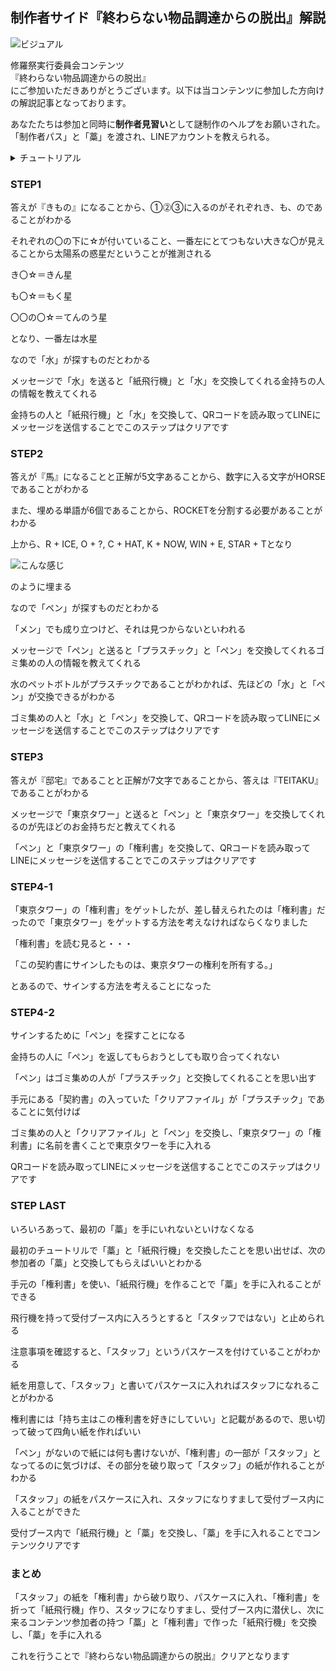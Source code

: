
## 制作者サイド『終わらない物品調達からの脱出』解説

![ビジュアル](@visual_b)

修羅祭実行委員会コンテンツ  
『終わらない物品調達からの脱出』  
にご参加いただきありがとうございます。以下は当コンテンツに参加した方向けの解説記事となっております。

あなたたちは参加と同時に**制作者見習い**として謎制作のヘルプをお願いされた。  
「制作者パス」と「藁」を渡され、LINEアカウントを教えられる。

<details>
<summary>チュートリアル</summary>

答えが『みかん』になることから、材質が紙、英語でエアプレーンになることがわかる

「紙飛行機」が探すものだとわかる

メッセージで「紙飛行機」と『受付ブースの中の「スタッフ」の名札を付けた人』が持っていることを教えてくれる

ブース内の「スタッフ」の名札を付けた人と「藁」と「紙飛行機」を交換して、QRコードを読み取ってLINEにメッセージを送信することでこのステップはクリアです
</details>

### STEP1

答えが『きもの』になることから、➀⓶➂に入るのがそれぞれき、も、のであることがわかる

それぞれの〇の下に☆が付いていること、一番左にとてつもない大きな〇が見えることから太陽系の惑星だということが推測される

き〇☆＝きん星

も〇☆＝もく星

〇〇の〇☆＝てんのう星

となり、一番左は水星

なので「水」が探すものだとわかる

メッセージで「水」を送ると「紙飛行機」と「水」を交換してくれる金持ちの人の情報を教えてくれる

金持ちの人と「紙飛行機」と「水」を交換して、QRコードを読み取ってLINEにメッセージを送信することでこのステップはクリアです


### STEP2

答えが『馬』になることと正解が5文字あることから、数字に入る文字がHORSEであることがわかる

また、埋める単語が6個であることから、ROCKETを分割する必要があることがわかる

上から、R + ICE, O + ?, C + HAT, K + NOW, WIN + E, STAR + Tとなり

![こんな感じ](@water_skelton)

のように埋まる

なので「ペン」が探すものだとわかる

「メン」でも成り立つけど、それは見つからないといわれる

メッセージで「ペン」と送ると「プラスチック」と「ペン」を交換してくれるゴミ集めの人の情報を教えてくれる

水のペットボトルがプラスチックであることがわかれば、先ほどの「水」と「ペン」が交換できるがわかる

ゴミ集めの人と「水」と「ペン」を交換して、QRコードを読み取ってLINEにメッセージを送信することでこのステップはクリアです

### STEP3

答えが『邸宅』であることと正解が7文字であることから、答えは『TEITAKU』であることがわかる

メッセージで「東京タワー」と送ると「ペン」と「東京タワー」を交換してくれるのが先ほどのお金持ちだと教えてくれる

「ペン」と「東京タワー」の「権利書」を交換して、QRコードを読み取ってLINEにメッセージを送信することでこのステップはクリアです

### STEP4-1

「東京タワー」の「権利書」をゲットしたが、差し替えられたのは「権利書」だったので「東京タワー」をゲットする方法を考えなければならくなりました

「権利書」を読む見ると・・・

「この契約書にサインしたものは、東京タワーの権利を所有する。」

とあるので、サインする方法を考えることになった

### STEP4-2

サインするために「ペン」を探すことになる

金持ちの人に「ペン」を返してもらおうとしても取り合ってくれない

「ペン」はゴミ集めの人が「プラスチック」と交換してくれることを思い出す

手元にある「契約書」の入っていた「クリアファイル」が「プラスチック」であることに気付けば

ゴミ集めの人と「クリアファイル」と「ペン」を交換し、「東京タワー」の「権利書」に名前を書くことで東京タワーを手に入れる

QRコードを読み取ってLINEにメッセージを送信することでこのステップはクリアです

### STEP LAST

いろいろあって、最初の「藁」を手にいれないといけなくなる

最初のチュートリルで「藁」と「紙飛行機」を交換したことを思い出せば、次の参加者の「藁」と交換してもらえばいいとわかる

手元の「権利書」を使い、「紙飛行機」を作ることで「藁」を手に入れることができる

飛行機を持って受付ブース内に入ろうとすると「スタッフではない」と止められる

注意事項を確認すると、「スタッフ」というパスケースを付けていることがわかる

紙を用意して、「スタッフ」と書いてパスケースに入れればスタッフになれることがわかる

権利書には「持ち主はこの権利書を好きにしていい」と記載があるので、思い切って破って四角い紙を作ればいい

「ペン」がないので紙には何も書けないが、「権利書」の一部が「スタッフ」となってるのに気づけば、その部分を破り取って「スタッフ」の紙が作れることがわかる

「スタッフ」の紙をパスケースに入れ、スタッフになりすまして受付ブース内に入ることができた

受付ブース内で「紙飛行機」と「藁」を交換し、「藁」を手に入れることでコンテンツクリアです


### まとめ

「スタッフ」の紙を「権利書」から破り取り、パスケースに入れ、「権利書」を折って「紙飛行機」作り、スタッフになりすまし、受付ブース内に潜伏し、次に来るコンテンツ参加者の持つ「藁」と「権利書」で作った「紙飛行機」を交換し、「藁」を手に入れる

これを行うことで『終わらない物品調達からの脱出』クリアとなります
